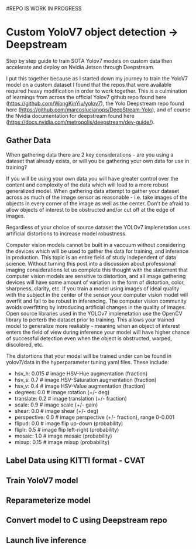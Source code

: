 #REPO IS WORK IN PROGRESS

# Custom YoloV7 object detection -> Deepstream
Step by step guide to train SOTA Yolov7 models on custom data then accelerate and deploy on Nvidia Jetson through Deepstream.

I put this together because as I started down my journey to train the YoloV7 model on a custom dataset I found that the repos that were available required heavy modification in order to work together. This is a culmination of learnings from across the official Yolov7 github repo found here (https://github.com/WongKinYiu/yolov7), the Yolo Deepstream repo found here (https://github.com/marcoslucianops/DeepStream-Yolo), and of course the Nvidia documentation for deepstream found here (https://docs.nvidia.com/metropolis/deepstream/dev-guide/).

## Gather Data
When gathering data there are 2 key considerations - are you using a dataset that already exists, or will you be gathering your own data for use in training?

If you will be using your own data you will have greater control over the content and complexity of the data which will lead to a more robust generalized model. When gathering data attempt to gather your dataset across as much of the image sensor as reasonable - i.e. take images of the objects in every corner of the image as well as the center. Don't be afraid to allow objects of interest to be obstructed and/or cut off at the edge of images.

Regardless of your choice of source dataset the YOLOv7 implenetation uses artificial distortions to increase model robustness.

Computer vision models cannot be built in a vaccuum without considering the devices which will be used to gather the data for training, and inference in production. This topic is an entire field of study independent of data science. Without turning this post into a discussion about professional imaging considerations let us complete this thought with the statement that computer vision models are sensitive to distortion, and all image gathering devices will have some amount of variation in the form of distortion, color, sharpness, clarity, etc. If you train a model using images of ideal quality with the subject in the center of the sensor your computer vision model will overfit and fail to be robust in inferencing. The computer vision community avoids overfitting by introducing artificial changes in the quality of images. Open source libraries used in the YOLOv7 implenetation use the OpenCV library to perterb the dataset prior to training. This allows your trained model to generalize more realiably - meaning when an object of interest enters the field of view during inference your model will have higher chance of successful detection even when the object is obstructed, warped, discolored, etc.

The distortions that your model will be trained under can be found in yolov7/data in the hyperparameter tuning yaml files. These include:

- hsv_h: 0.015  # image HSV-Hue augmentation (fraction)
- hsv_s: 0.7  # image HSV-Saturation augmentation (fraction)
- hsv_v: 0.4  # image HSV-Value augmentation (fraction)
- degrees: 0.0  # image rotation (+/- deg)
- translate: 0.2  # image translation (+/- fraction)
- scale: 0.9  # image scale (+/- gain)
- shear: 0.0  # image shear (+/- deg)
- perspective: 0.0  # image perspective (+/- fraction), range 0-0.001
- flipud: 0.0  # image flip up-down (probability)
- fliplr: 0.5  # image flip left-right (probability)
- mosaic: 1.0  # image mosaic (probability)
- mixup: 0.15  # image mixup (probability)



## Label Data using KITTI format - CVAT

## Train YoloV7 model

## Reparameterize model

## Convert model to C using Deepstream repo

## Launch live inference
